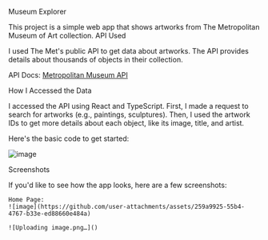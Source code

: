 Museum Explorer

This project is a simple web app that shows artworks from The Metropolitan Museum of Art collection.
API Used

I used The Met's public API to get data about artworks. The API provides details about thousands of objects in their collection.

API Docs: [Metropolitan Museum API](https://metmuseum.github.io/)

How I Accessed the Data

I accessed the API using React and TypeScript. First, I made a request to search for artworks (e.g., paintings, sculptures). Then, I used the artwork IDs to get more details about each object, like its image, title, and artist.

Here's the basic code to get started:

![image](https://github.com/user-attachments/assets/82bcfad5-1630-4e3c-8573-44341523b519)

Screenshots

If you'd like to see how the app looks, here are a few screenshots:

    Home Page: 
    ![image](https://github.com/user-attachments/assets/259a9925-55b4-4767-b33e-ed88660e484a)

    ![Uploading image.png…]()

    

